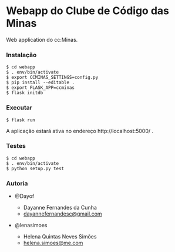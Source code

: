 Webapp do Clube de Código das Minas
=============

Web application do cc:Minas.

### Instalação
```
$ cd webapp
$ . env/bin/activate
$ export CCMINAS_SETTINGS=config.py
$ pip install --editable .
$ export FLASK_APP=ccminas
$ flask initdb
```

### Executar
```
$ flask run
```

A aplicação estará ativa no endereço http://localhost:5000/ .

### Testes
```
$ cd webapp
$ . env/bin/activate
$ python setup.py test
```

### Autoria
- @Dayof
	- Dayanne Fernandes da Cunha
	- dayannefernandesc@gmail.com

- @lenasimoes
	- Helena Quintas Neves Simões
	- helena.simoes@me.com
